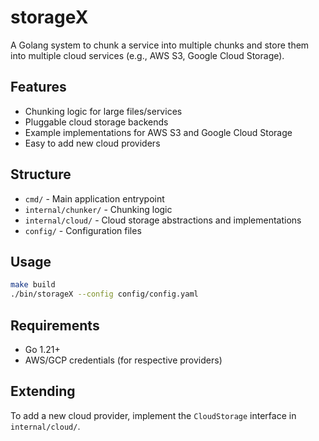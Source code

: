 # storageX

A Golang system to chunk a service into multiple chunks and store them into multiple cloud services (e.g., AWS S3, Google Cloud Storage).

## Features
- Chunking logic for large files/services
- Pluggable cloud storage backends
- Example implementations for AWS S3 and Google Cloud Storage
- Easy to add new cloud providers

## Structure
- `cmd/` - Main application entrypoint
- `internal/chunker/` - Chunking logic
- `internal/cloud/` - Cloud storage abstractions and implementations
- `config/` - Configuration files

## Usage
```sh
make build
./bin/storageX --config config/config.yaml
```

## Requirements
- Go 1.21+
- AWS/GCP credentials (for respective providers)

## Extending
To add a new cloud provider, implement the `CloudStorage` interface in `internal/cloud/`.
